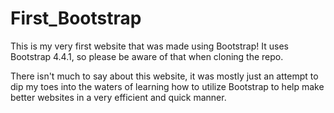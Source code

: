 ﻿# First_Bootstrap

This is my very first website that was made using Bootstrap! It uses Bootstrap 4.4.1, so please be aware of that when cloning the repo.

There isn't much to say about this website, it was mostly just an attempt to dip my toes into the waters of learning how to utilize Bootstrap to help make better websites in a very efficient and quick manner.
